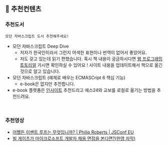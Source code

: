 ## 📔 추천컨텐츠

### 추천도서
```
모던 자바스크립트 도서 추천해주세요!
```
- 모던 자바스크립트 Deep Dive
  - 저자가 한국인이라서 그런지 어색한 표현이나 번역이 없어서 좋았어요.
  - 저도 갖고 있는데 읽기 편했습니다. 혹시 책 내용이 궁금하시다면 [웹 프로그래밍 튜토리얼](https://poiemaweb.com/) 가시면 확인하실 수 있어요 !
사이트 내용을 업데이트해서 책으로 옮긴 것으로 알고 있습니다.
- 모던 자바스크립트 (예제로 배우는 ECMASCript 6 핵심 기능)
  - e-book은 없지만 추천합니다.
- e-book 플랫폼은 [인사이트](http://ebook.insightbook.co.kr) 추천드리고 예스24와 교보를 로컬로 옮기는 방법을 추천드려요.

<br />

### 추천영상
- [어쨌든 이벤트 루프는 무엇입니까? | Philip Roberts | JSConf EU](https://youtu.be/8aGhZQkoFbQ)
- [빌 게이츠가 마이크로소프트 개발자 채용 면접을 본다면?(한영 자막)](https://youtu.be/idt8YeKm74U)
<br />
